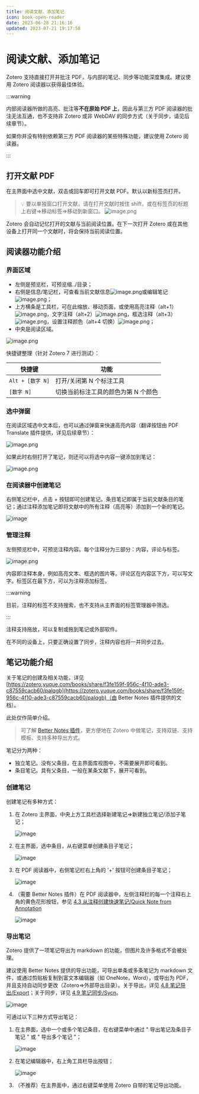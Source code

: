 ```yaml
---
title: 阅读文献、添加笔记
icon: book-open-reader
date: 2023-06-28 21:16:16
updated: 2023-07-21 19:17:58
---
```


# 阅读文献、添加笔记

Zotero 支持直接打开并批注 PDF，与内部的笔记、同步等功能深度集成。建议使用 Zotero 阅读器以获得最佳体验。

:::warning

内部阅读器所做的高亮、批注等**不在原始 PDF 上**，因此与第三方 PDF 阅读器的批注无法互通，也不支持非 Zotero 或非 WebDAV 的同步方式（关于同步，请见后续章节）。

如果你并没有特别依赖第三方 PDF 阅读器的某些特殊功能，建议使用 Zotero 阅读器。

:::

## 打开文献 PDF

在主界面中选中文献，双击或回车即可打开文献 PDF。默认以新标签页打开。

> 💡 要以单独窗口打开文献，请在打开文献时按住 shift，或在标签页的标题上右键=>移动标签=>移动到新窗口。
> ![image.png](../assets/images/image-reader-移动选项卡.png)

Zotero 会自动记忆打开的文献与当前阅读位置。在下一次打开 Zotero 或在其他设备上打开同一个文献时，将会保持当前阅读位置。

## 阅读器功能介绍

### 界面区域

- 左侧是预览栏，可预览缩../目录；
- 右侧是信息/笔记栏，可查看当前文献信息![image.png](../assets/images/icon-文献信息窗格.png)或编辑笔记![image.png](../assets/images/icon-笔记.png)；
- 上方横条是工具栏，可在此缩放、移动页面，或使用高亮注释（alt+1）![image.png](../assets/images/icon-reader-高亮注释.png)，文字注释（alt+2）![image.png](../assets/images/icon-reader-文字注释.png)，框选注释（alt+3）![image.png](../assets/images/icon-reader-选框注释.png)，设置注释颜色（alt+4 切换）![image.png](../assets/images/image-reader-设置注释颜色.png)；
- 中央是阅读区域。

![image.png](../assets/images/image-reader-注释.png)

快捷键整理（针对 Zotero 7 进行测试）：

| 快捷键           | 功能                                |
| ---------------- | ----------------------------------- |
| `Alt + [数字 N]` | 打开/关闭第 N 个标注工具            |
| `[数字 N]`       | 切换当前标注工具的颜色为第 N 个颜色 |

### 选中弹窗

在阅读区域选中文本后，也可以通过弹窗来快速高亮内容（翻译按钮由 PDF Translate 插件提供，详见后续章节）：

![image.png](../assets/images/image-reader-划选.png)

如果此时右侧打开了笔记，则还可以将选中内容一键添加到笔记：

![image.png](../assets/images/image-添加笔记.png)

### 在阅读器中创建笔记

右侧笔记栏中，点击 + 按钮即可创建笔记。条目笔记即属于当前文献条目的笔记；通过注释添加笔记即将文献中的所有注释（高亮等）添加到一个新的笔记。

![image](../assets/images/image-添加笔记3.png)

### 管理注释

左侧预览栏中，可预览注释内容。每个注释分为三部分：内容，评论与标签。

![image.png](../assets/images/image-reader-注释详情.png)

内容即注释本身，例如高亮文本、框选的图片等。评论区在内容区下方，可以写文字。标签区在最下方，可以为注释添加标签。

:::warning

目前，注释的标签不支持搜索，也不支持从主界面的标签管理器中筛选。

:::

注释支持拖放，可以复制或拖到笔记或外部软件。

在不同的设备上，只要正确设置了同步，注释内容也将一并同步过去。

## 笔记功能介绍

关于笔记的创建及相关功能，详见 [https://zotero.yuque.com/books/share/f3fe159f-956c-4f10-ade3-c87559cacb60/palqgb](https://zotero.yuque.com/books/share/f3fe159f-956c-4f10-ade3-c87559cacb60/palqgb)（由 Better Notes 插件提供的文档）。

此处仅作简单介绍。

> 可了解 [Better Notes 插件](https://zotero.yuque.com/books/share/f3fe159f-956c-4f10-ade3-c87559cacb60/biigg4)，更方便地在 Zotero 中做笔记，支持双链、支持模板、支持多种导出方式。

笔记分为两种：

- 独立笔记。没有父条目，在主界面库视图中，不需要展开即可看到。
- 条目笔记。具有父条目，一般在某条文献下，展开可看到。

### 创建笔记

创建笔记有多种方式：

1. 在 Zotero 主界面，中央上方工具栏选择新建笔记=>新建独立笔记/添加子笔记；

   ![image](../assets/images/image-新建笔记.png)

2. 在主界面，选中条目，从右键菜单创建条目子笔记；

   ![image](../assets/images/image-添加笔记菜单.png)

3. 在 PDF 阅读器中，右侧笔记栏右上角的 '+' 按钮可创建条目子笔记；

   ![image](../assets/images/image-添加笔记3.png)

4. （需要 Better Notes 插件）在 PDF 阅读器中，左侧注释栏的每一个注释右上角的黄色花形按钮，参见 [4.3 从注释创建快速笔记/Quick Note from Annotation](https://zotero.yuque.com/books/share/f3fe159f-956c-4f10-ade3-c87559cacb60/pavzsz)

   ![image](../assets/images/zotero-plugin-better-notes/image-betternotes-添加到主笔记.png)

### 导出笔记

Zotero 提供了一项笔记导出为 markdown 的功能，但图片及许多格式不会被处理。

建议使用 Better Notes 提供的导出功能，可导出单条或多条笔记为 markdown 文件，或通过剪贴板复制到富文本编辑器（如 OneNote，Word），或导出为 PDF，并且支持自动同步更改（Zotero=>外部导出目录）。关于导出，详见 [4.8 笔记导出/Export](https://zotero.yuque.com/books/share/f3fe159f-956c-4f10-ade3-c87559cacb60/nxlngg)；关于同步，详见 [4.9 笔记同步/Sycn](https://zotero.yuque.com/books/share/f3fe159f-956c-4f10-ade3-c87559cacb60/aid2c3)。

![image](../assets/images/zotero-plugin-better-notes/image-betternotes-导出笔记对话框.png)

可通过以下三种方式导出笔记：

1. 在主界面，选中一个或多个笔记条目，在右键菜单中通过 " 导出笔记及条目子笔记 " 或 " 导出多个笔记 "；

   ![image](../assets/images/zotero-plugin-better-notes/image-betternotes-导出笔记.png)

2. 在笔记编辑器中，右上角工具栏导出按钮；

   ![image](../assets/images/image-导出笔记.png)

3. （不推荐）在主界面中，通过右键菜单使用 Zotero 自带的笔记导出功能。
